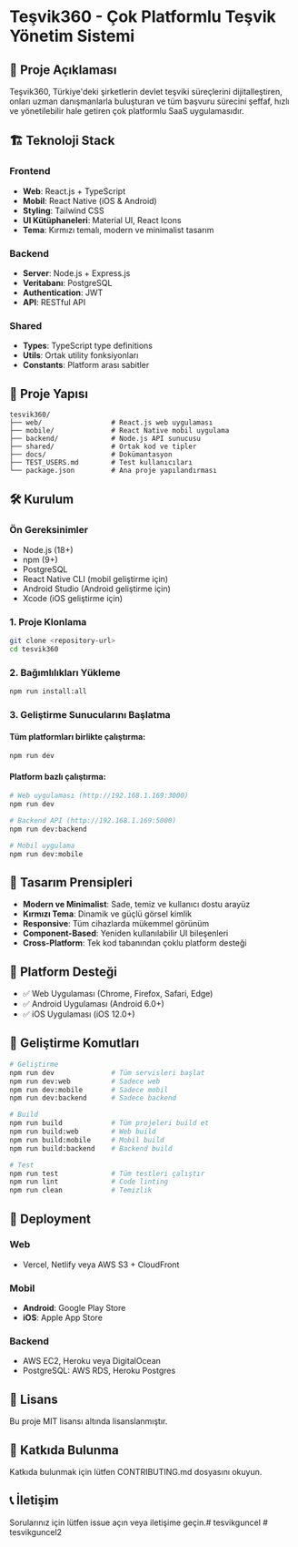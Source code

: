 # Teşvik360 - Çok Platformlu Teşvik Yönetim Sistemi

## 🚀 Proje Açıklaması

Teşvik360, Türkiye'deki şirketlerin devlet teşviki süreçlerini dijitalleştiren, onları uzman danışmanlarla buluşturan ve tüm başvuru sürecini şeffaf, hızlı ve yönetilebilir hale getiren çok platformlu SaaS uygulamasıdır.

## 🏗️ Teknoloji Stack

### Frontend
- **Web**: React.js + TypeScript
- **Mobil**: React Native (iOS & Android)
- **Styling**: Tailwind CSS
- **UI Kütüphaneleri**: Material UI, React Icons
- **Tema**: Kırmızı temalı, modern ve minimalist tasarım

### Backend
- **Server**: Node.js + Express.js
- **Veritabanı**: PostgreSQL
- **Authentication**: JWT
- **API**: RESTful API

### Shared
- **Types**: TypeScript type definitions
- **Utils**: Ortak utility fonksiyonları
- **Constants**: Platform arası sabitler

## 📁 Proje Yapısı

```
tesvik360/
├── web/                 # React.js web uygulaması
├── mobile/              # React Native mobil uygulama
├── backend/             # Node.js API sunucusu
├── shared/              # Ortak kod ve tipler
├── docs/                # Dokümantasyon
├── TEST_USERS.md        # Test kullanıcıları
└── package.json         # Ana proje yapılandırması
```

## 🛠️ Kurulum

### Ön Gereksinimler
- Node.js (18+)
- npm (9+)
- PostgreSQL
- React Native CLI (mobil geliştirme için)
- Android Studio (Android geliştirme için)
- Xcode (iOS geliştirme için)

### 1. Proje Klonlama
```bash
git clone <repository-url>
cd tesvik360
```

### 2. Bağımlılıkları Yükleme
```bash
npm run install:all
```

### 3. Geliştirme Sunucularını Başlatma

#### Tüm platformları birlikte çalıştırma:
```bash
npm run dev
```

#### Platform bazlı çalıştırma:
```bash
# Web uygulaması (http://192.168.1.169:3000)
npm run dev

# Backend API (http://192.168.1.169:5000)
npm run dev:backend

# Mobil uygulama
npm run dev:mobile
```

## 🎨 Tasarım Prensipleri

- **Modern ve Minimalist**: Sade, temiz ve kullanıcı dostu arayüz
- **Kırmızı Tema**: Dinamik ve güçlü görsel kimlik
- **Responsive**: Tüm cihazlarda mükemmel görünüm
- **Component-Based**: Yeniden kullanılabilir UI bileşenleri
- **Cross-Platform**: Tek kod tabanından çoklu platform desteği

## 📱 Platform Desteği

- ✅ Web Uygulaması (Chrome, Firefox, Safari, Edge)
- ✅ Android Uygulaması (Android 6.0+)
- ✅ iOS Uygulaması (iOS 12.0+)

## 🔧 Geliştirme Komutları

```bash
# Geliştirme
npm run dev              # Tüm servisleri başlat
npm run dev:web          # Sadece web
npm run dev:mobile       # Sadece mobil
npm run dev:backend      # Sadece backend

# Build
npm run build            # Tüm projeleri build et
npm run build:web        # Web build
npm run build:mobile     # Mobil build
npm run build:backend    # Backend build

# Test
npm run test             # Tüm testleri çalıştır
npm run lint             # Code linting
npm run clean            # Temizlik
```

## 🚀 Deployment

### Web
- Vercel, Netlify veya AWS S3 + CloudFront

### Mobil
- **Android**: Google Play Store
- **iOS**: Apple App Store

### Backend
- AWS EC2, Heroku veya DigitalOcean
- PostgreSQL: AWS RDS, Heroku Postgres

## 📄 Lisans

Bu proje MIT lisansı altında lisanslanmıştır.

## 👥 Katkıda Bulunma

Katkıda bulunmak için lütfen CONTRIBUTING.md dosyasını okuyun.

## 📞 İletişim

Sorularınız için lütfen issue açın veya iletişime geçin.#   t e s v i k g u n c e l  
 #   t e s v i k g u n c e l 2  
 